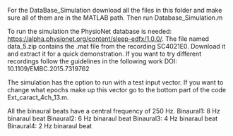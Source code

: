 For the DataBase_Simulation download all the files in this folder and make sure all of them are in the MATLAB path.
Then run Database_Simulation.m

To run the simulation the PhysioNet database is needed: https://alpha.physionet.org/content/sleep-edfx/1.0.0/. 
The file named data_5.zip contains the .mat file from the recording SC4021E0. Download it and extract it for a quick demonstration. 
If you want to try different recordings follow the guidelines in the following work DOI: 10.1109/EMBC.2015.7319762

The simulation has the option to run with a test input vector. If you want to change what epochs make up this vector go to the 
bottom part of the code Ext_caract_4ch_13.m.

All the binaural beats have a central frequency of 250 Hz.
Binaural1: 8 Hz binaraul beat 
Binaural2: 6 Hz binaraul beat 
Binaural3: 4 Hz binaraul beat 
Binaural4: 2 Hz binaraul beat
